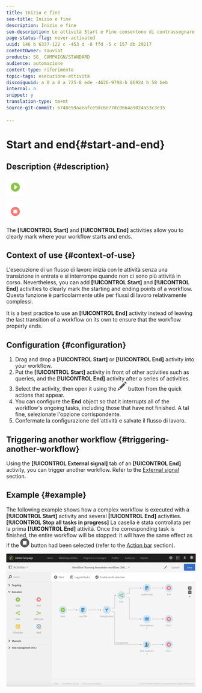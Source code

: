 ```yaml
---
title: Inizio e fine
seo-title: Inizio e fine
description: Inizio e fine
seo-description: Le attività Start e Fine consentono di contrassegnare chiaramente dove inizia e termina il flusso di lavoro.
page-status-flag: never-activated
uuid: 146 b 6337-122 c -453 d -8 ffd -5 c 157 db 29217
contentOwner: sauviat
products: SG_ CAMPAIGN/STANDARD
audience: automazione
content-type: riferimento
topic-tags: esecuzione-attività
discoiquuid: a 0 a 8 a 725-8 ede -4626-9798-b 86924 b 58 beb
internal: n
snippet: y
translation-type: tm+mt
source-git-commit: 6748e59aaeafce9dc6e77dc0664a9024a53c3e35

---
```



# Start and end{#start-and-end}

## Description {#description}

![](assets/start.png)

![](assets/end.png)

The **[!UICONTROL Start]** and **[!UICONTROL End]** activities allow you to clearly mark where your workflow starts and ends.

## Context of use {#context-of-use}

L'esecuzione di un flusso di lavoro inizia con le attività senza una transizione in entrata e si interrompe quando non ci sono più attività in corso. Nevertheless, you can add **[!UICONTROL Start]** and **[!UICONTROL End]** activities to clearly mark the starting and ending points of a workflow. Questa funzione è particolarmente utile per flussi di lavoro relativamente complessi.

It is a best practice to use an **[!UICONTROL End]** activity instead of leaving the last transition of a workflow on its own to ensure that the workflow properly ends.

## Configuration {#configuration}

1. Drag and drop a **[!UICONTROL Start]** or **[!UICONTROL End]** activity into your workflow.
1. Put the **[!UICONTROL Start]** activity in front of other activities such as queries, and the **[!UICONTROL End]** activity after a series of activities.
1. Select the activity, then open it using the ![](assets/edit_darkgrey-24px.png) button from the quick actions that appear.
1. You can configure the **End** object so that it interrupts all of the workflow's ongoing tasks, including those that have not finished. A tal fine, selezionate l'opzione corrispondente.
1. Confermate la configurazione dell'attività e salvate il flusso di lavoro.

## Triggering another workflow {#triggering-another-workflow}

Using the **[!UICONTROL External signal]** tab of an **[!UICONTROL End]** activity, you can trigger another workflow. Refer to the [External signal](../../automating/using/external-signal.md) section.

## Example {#example}

The following example shows how a complex workflow is executed with a **[!UICONTROL Start]** activity and several **[!UICONTROL End]** activities. **[!UICONTROL Stop all tasks in progress]** La casella è stata controllata per la prima **[!UICONTROL End]** attività. Once the corresponding task is finished, the entire workflow will be stopped: it will have the same effect as if the ![](assets/stop_darkgrey-24px.png) button had been selected (refer to the [Action bar](../../automating/using/workflow-interface.md#action-bar) section).

![](assets/wkf_start_end_example.png)

